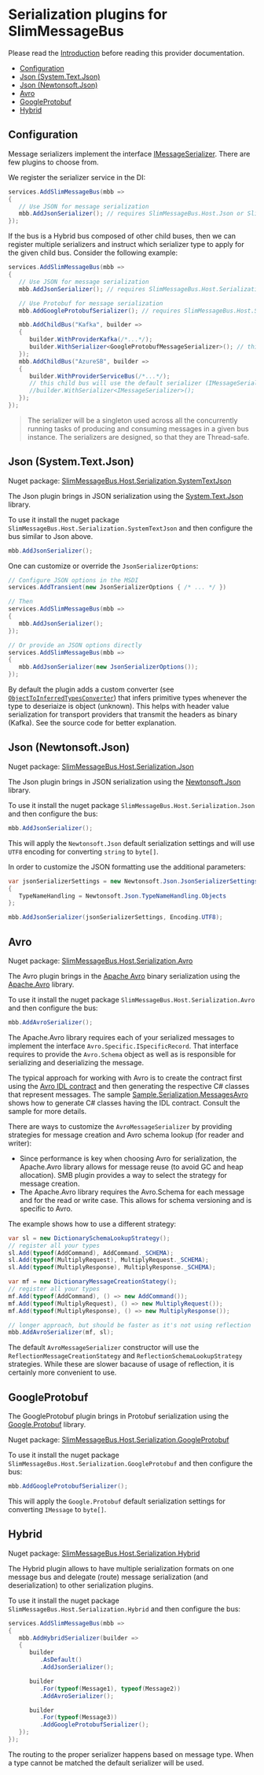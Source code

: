 # Serialization plugins for SlimMessageBus <!-- omit in toc -->

Please read the [Introduction](intro.md) before reading this provider documentation.

- [Configuration](#configuration)
- [Json (System.Text.Json)](#json-systemtextjson)
- [Json (Newtonsoft.Json)](#json-newtonsoftjson)
- [Avro](#avro)
- [GoogleProtobuf](#googleprotobuf)
- [Hybrid](#hybrid)

## Configuration

Message serializers implement the interface [IMessageSerializer](../src/SlimMessageBus.Host.Serialization/IMessageSerializer.cs).
There are few plugins to choose from.

We register the serializer service in the DI:

```cs
services.AddSlimMessageBus(mbb =>
{
   // Use JSON for message serialization
   mbb.AddJsonSerializer(); // requires SlimMessageBus.Host.Json or SlimMessageBus.Host.SystemTextJson package
});
```

If the bus is a Hybrid bus composed of other child buses, then we can register multiple serializers and instruct which serializer type to apply for the given child bus.
Consider the following example:

```cs
services.AddSlimMessageBus(mbb =>
{
   // Use JSON for message serialization
   mbb.AddJsonSerializer(); // requires SlimMessageBus.Host.Serialization.Json or SlimMessageBus.Host.Serialization.SystemTextJson package

   // Use Protobuf for message serialization
   mbb.AddGoogleProtobufSerializer(); // requires SlimMessageBus.Host.Serialization.GoogleProtobuf package

   mbb.AddChildBus("Kafka", builder =>
   {
      builder.WithProviderKafka(/*...*/);
      builder.WithSerializer<GoogleProtobufMessageSerializer>(); // this child bus will use a specific serializer
   });
   mbb.AddChildBus("AzureSB", builder =>
   {
      builder.WithProviderServiceBus(/*...*/);
      // this child bus will use the default serializer (IMessageSerializer) - which is the first one registered in DI (here Json)
      //builder.WithSerializer<IMessageSerializer>();
   });
});
```

> The serializer will be a singleton used across all the concurrently running tasks of producing and consuming messages in a given bus instance. The serializers are designed, so that they are Thread-safe.

## Json (System.Text.Json)

Nuget package: [SlimMessageBus.Host.Serialization.SystemTextJson](https://www.nuget.org/packages/SlimMessageBus.Host.Serialization.SystemTextJson)

The Json plugin brings in JSON serialization using the [System.Text.Json](https://www.nuget.org/packages/System.Text.Json) library.

To use it install the nuget package `SlimMessageBus.Host.Serialization.SystemTextJson` and then configure the bus similar to Json above.

```cs
mbb.AddJsonSerializer();
```

One can customize or override the `JsonSerializerOptions`:

```cs
// Configure JSON options in the MSDI
services.AddTransient(new JsonSerializerOptions { /* ... */ })

// Then
services.AddSlimMessageBus(mbb =>
{
   mbb.AddJsonSerializer();
});

// Or provide an JSON options directly
services.AddSlimMessageBus(mbb =>
{
   mbb.AddJsonSerializer(new JsonSerializerOptions());
});
```

By default the plugin adds a custom converter (see [`ObjectToInferredTypesConverter`](../src/SlimMessageBus.Host.Serialization.SystemTextJson/ObjectToInferredTypesConverter.cs)) that infers primitive types whenever the type to deseriaize is object (unknown). This helps with header value serialization for transport providers that transmit the headers as binary (Kafka). See the source code for better explanation.

## Json (Newtonsoft.Json)

Nuget package: [SlimMessageBus.Host.Serialization.Json](https://www.nuget.org/packages/SlimMessageBus.Host.Serialization.Json)

The Json plugin brings in JSON serialization using the [Newtonsoft.Json](https://www.nuget.org/packages/Newtonsoft.Json) library.

To use it install the nuget package `SlimMessageBus.Host.Serialization.Json` and then configure the bus:

```cs
mbb.AddJsonSerializer();
```

This will apply the `Newtonsoft.Json` default serialization settings and will use `UTF8` encoding for converting `string` to `byte[]`.

In order to customize the JSON formatting use the additional parameters:

```cs
var jsonSerializerSettings = new Newtonsoft.Json.JsonSerializerSettings
{
   TypeNameHandling = Newtonsoft.Json.TypeNameHandling.Objects
};

mbb.AddJsonSerializer(jsonSerializerSettings, Encoding.UTF8);
```

## Avro

Nuget package: [SlimMessageBus.Host.Serialization.Avro](https://www.nuget.org/packages/SlimMessageBus.Host.Serialization.Avro)

The Avro plugin brings in the [Apache Avro](https://avro.apache.org/) binary serialization using the [Apache.Avro](https://www.nuget.org/packages/Apache.Avro/) library.

To use it install the nuget package `SlimMessageBus.Host.Serialization.Avro` and then configure the bus:

```cs
mbb.AddAvroSerializer();
```

The Apache.Avro library requires each of your serialized messages to implement the interface `Avro.Specific.ISpecificRecord`. That interface requires to provide the `Avro.Schema` object as well as is responsible for serializing and deserializing the message.

The typical approach for working with Avro is to create the contract first using the [Avro IDL contract](https://avro.apache.org/docs/current/idl.html) and then generating the respective C# classes that represent messages. The sample [Sample.Serialization.MessagesAvro](../src/Samples/Sample.Serialization.MessagesAvro) shows how to generate C# classes having the IDL contract. Consult the sample for more details.

There are ways to customize the `AvroMessageSerializer` by providing strategies for message creation and Avro schema lookup (for reader and writer):

- Since performance is key when choosing Avro for serialization, the Apache.Avro library allows for message reuse (to avoid GC and heap allocation). SMB plugin provides a way to select the strategy for message creation.
- The Apache.Avro library requires the Avro.Schema for each message and for the read or write case. This allows for schema versioning and is specific to Avro.

The example shows how to use a different strategy:

```cs
var sl = new DictionarySchemaLookupStrategy();
// register all your types
sl.Add(typeof(AddCommand), AddCommand._SCHEMA);
sl.Add(typeof(MultiplyRequest), MultiplyRequest._SCHEMA);
sl.Add(typeof(MultiplyResponse), MultiplyResponse._SCHEMA);

var mf = new DictionaryMessageCreationStategy();
// register all your types
mf.Add(typeof(AddCommand), () => new AddCommand());
mf.Add(typeof(MultiplyRequest), () => new MultiplyRequest());
mf.Add(typeof(MultiplyResponse), () => new MultiplyResponse());

// longer approach, but should be faster as it's not using reflection
mbb.AddAvroSerializer(mf, sl);
```

The default `AvroMessageSerializer` constructor will use the `ReflectionMessageCreationStategy` and `ReflectionSchemaLookupStrategy` strategies. While these are slower bacause of usage of reflection, it is certainly more convenient to use.

## GoogleProtobuf

The GoogleProtobuf plugin brings in Protobuf serialization using the [Google.Protobuf](https://www.nuget.org/packages/Google.Protobuf) library.

Nuget package: [SlimMessageBus.Host.Serialization.GoogleProtobuf](https://www.nuget.org/packages/SlimMessageBus.Host.Serialization.GoogleProtobuf)

To use it install the nuget package `SlimMessageBus.Host.Serialization.GoogleProtobuf` and then configure the bus:

```cs
mbb.AddGoogleProtobufSerializer();
```

This will apply the `Google.Protobuf` default serialization settings for converting `IMessage` to `byte[]`.

## Hybrid

Nuget package: [SlimMessageBus.Host.Serialization.Hybrid](https://www.nuget.org/packages/SlimMessageBus.Host.Serialization.Hybrid)

The Hybrid plugin allows to have multiple serialization formats on one message bus and delegate (route) message serialization (and deserialization) to other serialization plugins.

To use it install the nuget package `SlimMessageBus.Host.Serialization.Hybrid` and then configure the bus:

```cs
services.AddSlimMessageBus(mbb =>
{
   mbb.AddHybridSerializer(builder =>
   {
      builder
         .AsDefault()
         .AddJsonSerializer();

      builder
         .For(typeof(Message1), typeof(Message2))
         .AddAvroSerializer();

      builder
         .For(typeof(Message3))
         .AddGoogleProtobufSerializer();
   });
});
```

The routing to the proper serializer happens based on message type. When a type cannot be matched the default serializer will be used.
